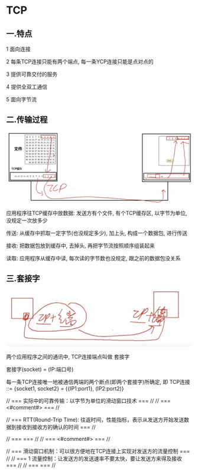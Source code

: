 # TCP

## 一.特点

1 面向连接

2 每条TCP连接只能有两个端点, 每一条YCP连接只能是点对点的

3 提供可靠交付的服务

4 提供全双工通信

5 面向字节流

## 二.传输过程

![TCP协议概述-1.webp](TCP协议概述-1.webp)

应用程序往TCP缓存中放数据: 发送方有个文件, 有个TCP缓存区, 以字节为单位, 没规定一次放多少

传送: 从缓存中抓取一定字节(也没规定多少), 加上头, 构成一个数据包, 进行传送

接收: 把数据包放到缓存中, 去掉头, 再把字节流按照顺序组装起来

读取: 应用程序从缓存中读, 每次读的字节数也没规定, 跟之前的数据包没关系

## 三.套接字

![TCP协议概述-2.webp](TCP协议概述-2.webp)

两个应用程序之间的通讯中, TCP连接端点叫做 套接字

套接字(socket) = (IP:端口号)

每一条TCP连接唯一地被通信两端的两个断点(即两个套接字)所确定, 即 TCP连接 ::= {socket1, socket2} = {{IP1:port1}, (IP2:port2)}









// === 实际中的可靠传输：以字节为单位的滑动窗口技术 === //
// === <#comment#> === //

// === RTT(Round-Trip Time): 往返时间，性能指标，表示从发送方开始发送数据到接收到接收方的确认的时间 === //



// ===  === //
// === <#comment#> === //

// === 滑动窗口机制：可以很方便地在TCP连接上实现对发送方的流量控制 === //
// === 1 流量控制：让发送方的发送速率不要太快，要让发送方来得及接收 === //
// ===  === //